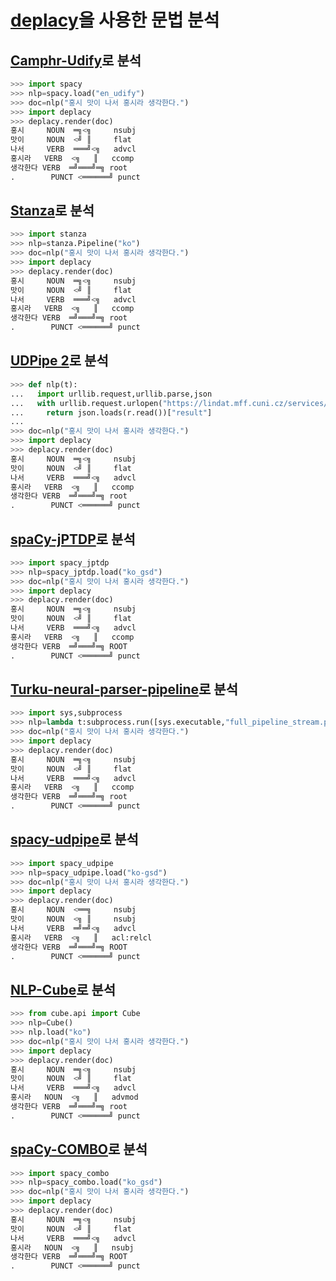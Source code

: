 # [deplacy](https://koichiyasuoka.github.io/deplacy/)을 사용한 문법 분석

## [Camphr-Udify](https://camphr.readthedocs.io/en/latest/notes/udify.html)로 분석

```py
>>> import spacy
>>> nlp=spacy.load("en_udify")
>>> doc=nlp("홍시 맛이 나서 홍시라 생각한다.")
>>> import deplacy
>>> deplacy.render(doc)
홍시     NOUN  ═╗<╗     nsubj
맛이     NOUN  <╝ ║     flat
나서     VERB  ═══╝<╗   advcl
홍시라   VERB  <╗   ║   ccomp
생각한다 VERB  ═╝═══╝═╗ root
.        PUNCT <══════╝ punct
```

## [Stanza](https://stanfordnlp.github.io/stanza)로 분석

```py
>>> import stanza
>>> nlp=stanza.Pipeline("ko")
>>> doc=nlp("홍시 맛이 나서 홍시라 생각한다.")
>>> import deplacy
>>> deplacy.render(doc)
홍시     NOUN  ═╗<╗     nsubj
맛이     NOUN  <╝ ║     flat
나서     VERB  ═══╝<╗   advcl
홍시라   VERB  <╗   ║   ccomp
생각한다 VERB  ═╝═══╝═╗ root
.        PUNCT <══════╝ punct
```

## [UDPipe 2](http://ufal.mff.cuni.cz/udpipe/2)로 분석

```py
>>> def nlp(t):
...   import urllib.request,urllib.parse,json
...   with urllib.request.urlopen("https://lindat.mff.cuni.cz/services/udpipe/api/process?model=ko_gsd&tokenizer&tagger&parser&data="+urllib.parse.quote(t)) as r:
...     return json.loads(r.read())["result"]
...
>>> doc=nlp("홍시 맛이 나서 홍시라 생각한다.")
>>> import deplacy
>>> deplacy.render(doc)
홍시     NOUN  ═╗<╗     nsubj
맛이     NOUN  <╝ ║     flat
나서     VERB  ═══╝<╗   advcl
홍시라   VERB  <╗   ║   ccomp
생각한다 VERB  ═╝═══╝═╗ root
.        PUNCT <══════╝ punct
```

## [spaCy-jPTDP](https://github.com/KoichiYasuoka/spaCy-jPTDP)로 분석

```py
>>> import spacy_jptdp
>>> nlp=spacy_jptdp.load("ko_gsd")
>>> doc=nlp("홍시 맛이 나서 홍시라 생각한다.")
>>> import deplacy
>>> deplacy.render(doc)
홍시     NOUN  ═╗<╗     nsubj
맛이     NOUN  <╝ ║     flat
나서     VERB  ═══╝<╗   advcl
홍시라   VERB  <╗   ║   ccomp
생각한다 VERB  ═╝═══╝═╗ ROOT
.        PUNCT <══════╝ punct
```

## [Turku-neural-parser-pipeline](https://turkunlp.org/Turku-neural-parser-pipeline/)로 분석

```py
>>> import sys,subprocess
>>> nlp=lambda t:subprocess.run([sys.executable,"full_pipeline_stream.py","--gpu","-1","--conf","models_ko_gsd/pipelines.yaml"],cwd="Turku-neural-parser-pipeline",input=t,encoding="utf-8",stdout=subprocess.PIPE).stdout
>>> doc=nlp("홍시 맛이 나서 홍시라 생각한다.")
>>> import deplacy
>>> deplacy.render(doc)
홍시     NOUN  ═╗<╗     nsubj
맛이     NOUN  <╝ ║     flat
나서     VERB  ═══╝<╗   advcl
홍시라   VERB  <╗   ║   ccomp
생각한다 VERB  ═╝═══╝═╗ root
.        PUNCT <══════╝ punct
```

## [spacy-udpipe](https://github.com/TakeLab/spacy-udpipe)로 분석

```py
>>> import spacy_udpipe
>>> nlp=spacy_udpipe.load("ko-gsd")
>>> doc=nlp("홍시 맛이 나서 홍시라 생각한다.")
>>> import deplacy
>>> deplacy.render(doc)
홍시     NOUN  <══╗     nsubj
맛이     NOUN  <╗ ║     nsubj
나서     VERB  ═╝═╝<╗   advcl
홍시라   VERB  <╗   ║   acl:relcl
생각한다 VERB  ═╝═══╝═╗ ROOT
.        PUNCT <══════╝ punct
```

## [NLP-Cube](https://github.com/Adobe/NLP-Cube)로 분석

```py
>>> from cube.api import Cube
>>> nlp=Cube()
>>> nlp.load("ko")
>>> doc=nlp("홍시 맛이 나서 홍시라 생각한다.")
>>> import deplacy
>>> deplacy.render(doc)
홍시     NOUN  ═╗<╗     nsubj
맛이     NOUN  <╝ ║     flat
나서     VERB  ═══╝<╗   advcl
홍시라   NOUN  <╗   ║   advmod
생각한다 VERB  ═╝═══╝═╗ root
.        PUNCT <══════╝ punct
```

## [spaCy-COMBO](https://github.com/KoichiYasuoka/spaCy-COMBO)로 분석

```py
>>> import spacy_combo
>>> nlp=spacy_combo.load("ko_gsd")
>>> doc=nlp("홍시 맛이 나서 홍시라 생각한다.")
>>> import deplacy
>>> deplacy.render(doc)
홍시     NOUN  ═╗<╗     nsubj
맛이     NOUN  <╝ ║     flat
나서     VERB  ═══╝<╗   advcl
홍시라   NOUN  <╗   ║   nsubj
생각한다 VERB  ═╝═══╝═╗ ROOT
.        PUNCT <══════╝ punct
```


